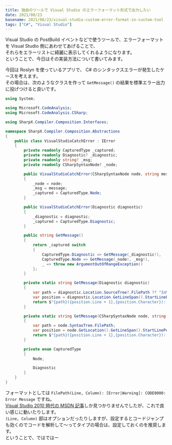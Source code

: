 ```yaml
---
title: 独自のツールで Visual Studio のエラーフォーマット形式で出力したい
date: 2021/08/23
basename: 2021/08/23/visual-studio-custom-error-format-in-custom-tool
tags: ["C#", "Visual Studio"]
---
```


Visual Studio の PostBuild イベントなどで使うツールで、エラーフォーマットを Visual Studio 側にあわせてあげることで、  
それらをエラーリストに綺麗に表示してくれるようになります。  
ということで、今日はその実装方法について書いてみます。

今回は Roslyn を使っているアプリで、 C# のシンタックスエラーが発生したケースを考えます。  
その場合は、次のようなクラスを作って `GetMessage()` の結果を標準エラー出力に投げつけると良いです。

```csharp
using System;

using Microsoft.CodeAnalysis;
using Microsoft.CodeAnalysis.CSharp;

using SharpX.Compiler.Composition.Interfaces;

namespace SharpX.Compiler.Composition.Abstractions
{
    public class VisualStudioCatchError : IError
    {
        private readonly CapturedType _captured;
        private readonly Diagnostic? _diagnostic;
        private readonly string? _msg;
        private readonly CSharpSyntaxNode? _node;

        public VisualStudioCatchError(CSharpSyntaxNode node, string message)
        {
            _node = node;
            _msg = message;
            _captured = CapturedType.Node;
        }

        public VisualStudioCatchError(Diagnostic diagnostic)
        {
            _diagnostic = diagnostic;
            _captured = CapturedType.Diagnostic;
        }

        public string GetMessage()
        {
            return _captured switch
            {
                CapturedType.Diagnostic => GetMessage(_diagnostic!),
                CapturedType.Node => GetMessage(_node!, _msg!),
                _ => throw new ArgumentOutOfRangeException()
            };
        }

        private static string GetMessage(Diagnostic diagnostic)
        {
            var path = diagnostic.Location.SourceTree?.FilePath ?? "InMemory.cs";
            var position = diagnostic.Location.GetLineSpan().StartLinePosition;
            return $"{path}({position.Line + 1},{position.Character}): Error {diagnostic.Id}: {diagnostic.GetMessage()}";
        }

        private static string GetMessage(CSharpSyntaxNode node, string msg)
        {
            var path = node.SyntaxTree.FilePath;
            var position = node.GetLocation().GetLineSpan().StartLinePosition;
            return $"{path}({position.Line + 1},{position.Character}): Error SXC0001: {msg}";
        }

        private enum CapturedType
        {
            Node,

            Diagnostic
        }
    }
}
```

フォーマットとしては `FilePath(Line, Column): [Error|Warning]: CODE0000: Error Message` ですね。  
[Visual Studio 2010 時代の MSDN 記事](<https://docs.microsoft.com/en-us/previous-versions/visualstudio/visual-studio-2010/yxkt8b26(v=vs.100)?redirectedfrom=MSDN>)しか見つかりませんでしたが、これで良い感じに動いたりします。  
`(Line, Column)` 部はオプションだったりしますが、設定するとコードジャンプも効くのでコードを解析して～ってタイプの場合は、設定しておくのを推奨します。  
ということで、ではではー
